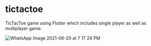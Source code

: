 # tictactoe

TicTacToe game using Flutter which includes single player as well as multiplayer game.

![WhatsApp Image 2021-06-20 at 7 17 24 PM](https://user-images.githubusercontent.com/64467851/122676609-661be500-d1fc-11eb-81c1-2816f1fe8b9f.jpeg)
